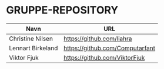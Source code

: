 # GRUPPE-REPOSITORY

| Navn| URL                             |
| --- |---------------------------------|
| Christine Nilsen | https://github.com/liahra       |
| Lennart Birkeland | https://github.com/Computarfant |
| Viktor Fjuk | https://github.com/ViktorFjuk   |
